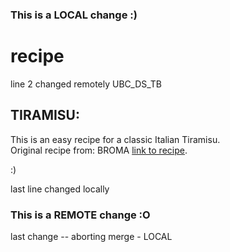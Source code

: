 ### This is a LOCAL change :)
# recipe
line 2 changed remotely
UBC_DS_TB

## TIRAMISU:
This is an easy recipe for a classic Italian Tiramisu.<br>
Original recipe from: BROMA [link to recipe](https://bromabakery.com/classic-tiramisu/). 

:)

last line changed locally
### This is a REMOTE change :O

last change -- aborting merge - LOCAL
